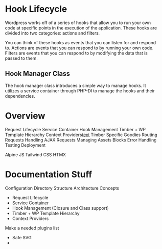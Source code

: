 # Hook Lifecycle

Wordpress works off of a series of hooks that allow you to run your own code at specific points in the execution of the application. These hooks are divided into two categories: actions and filters.

You can think of these hooks as events that you can listen for and respond to. Actions are events that you can respond to by running your own code. Filters are events that you can respond to by modifying the data that is passed to them.

## Hook Manager Class
The hook manager class introduces a simple way to manage hooks. It utilizes a service container through PHP-DI to manage the hooks and their dependencies.


# Overview
Request Lifecycle
Service Container
Hook Management
Timber + WP Template Hierarchy
Context Providers[text](../../../Downloads/timberland-main/tailwind.config.js)
Timber Specific Goodies
Routing Requests
Handling AJAX Requests
Managing Assets
Blocks
Error Handling
Testing
Deployment

Alpine JS
Tailwind CSS
HTMX


# Documentation Stuff
Configuration
Directory Structure
Architecture Concepts
- Request Lifecycle 
- Service Container
- Hook Management (Closure and Class support)
- Timber + WP Template Hierarchy
- Context Providers




Make a needed plugins list
- Safe SVG
- 
